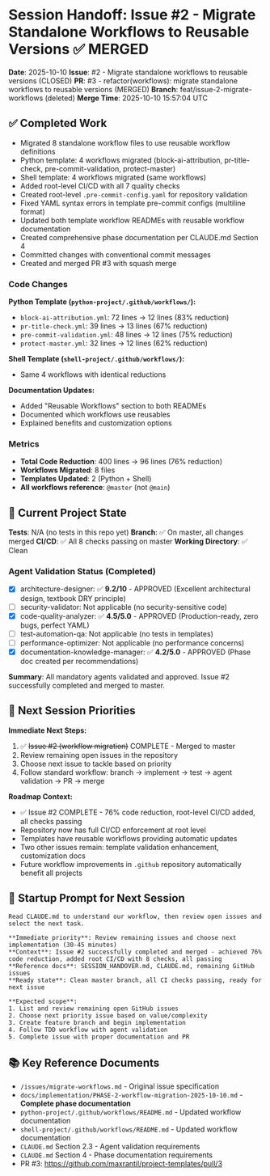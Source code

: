 # Session Handoff: Issue #2 - Migrate Standalone Workflows to Reusable Versions ✅ MERGED

**Date**: 2025-10-10
**Issue**: #2 - Migrate standalone workflows to reusable versions (CLOSED)
**PR**: #3 - refactor(workflows): migrate standalone workflows to reusable versions (MERGED)
**Branch**: feat/issue-2-migrate-workflows (deleted)
**Merge Time**: 2025-10-10 15:57:04 UTC

## ✅ Completed Work

- Migrated 8 standalone workflow files to use reusable workflow definitions
- Python template: 4 workflows migrated (block-ai-attribution, pr-title-check, pre-commit-validation, protect-master)
- Shell template: 4 workflows migrated (same workflows)
- Added root-level CI/CD with all 7 quality checks
- Created root-level `.pre-commit-config.yaml` for repository validation
- Fixed YAML syntax errors in template pre-commit configs (multiline format)
- Updated both template workflow READMEs with reusable workflow documentation
- Created comprehensive phase documentation per CLAUDE.md Section 4
- Committed changes with conventional commit messages
- Created and merged PR #3 with squash merge

### Code Changes

**Python Template (`python-project/.github/workflows/`):**
- `block-ai-attribution.yml`: 72 lines → 12 lines (83% reduction)
- `pr-title-check.yml`: 39 lines → 13 lines (67% reduction)
- `pre-commit-validation.yml`: 48 lines → 12 lines (75% reduction)
- `protect-master.yml`: 32 lines → 12 lines (62% reduction)

**Shell Template (`shell-project/.github/workflows/`):**
- Same 4 workflows with identical reductions

**Documentation Updates:**
- Added "Reusable Workflows" section to both READMEs
- Documented which workflows use reusables
- Explained benefits and customization options

### Metrics

- **Total Code Reduction**: 400 lines → 96 lines (76% reduction)
- **Workflows Migrated**: 8 files
- **Templates Updated**: 2 (Python + Shell)
- **All workflows reference**: `@master` (not `@main`)

## 🎯 Current Project State

**Tests**: N/A (no tests in this repo yet)
**Branch**: ✅ On master, all changes merged
**CI/CD**: ✅ All 8 checks passing on master
**Working Directory**: ✅ Clean

### Agent Validation Status (Completed)

- [x] architecture-designer: ✅ **9.2/10** - APPROVED (Excellent architectural design, textbook DRY principle)
- [ ] security-validator: Not applicable (no security-sensitive code)
- [x] code-quality-analyzer: ✅ **4.5/5.0** - APPROVED (Production-ready, zero bugs, perfect YAML)
- [ ] test-automation-qa: Not applicable (no tests in templates)
- [ ] performance-optimizer: Not applicable (no performance concerns)
- [x] documentation-knowledge-manager: ✅ **4.2/5.0** - APPROVED (Phase doc created per recommendations)

**Summary**: All mandatory agents validated and approved. Issue #2 successfully completed and merged to master.

## 🚀 Next Session Priorities

**Immediate Next Steps:**
1. ✅ ~~Issue #2 (workflow migration)~~ COMPLETE - Merged to master
2. Review remaining open issues in the repository
3. Choose next issue to tackle based on priority
4. Follow standard workflow: branch → implement → test → agent validation → PR → merge

**Roadmap Context:**
- ✅ Issue #2 COMPLETE - 76% code reduction, root-level CI/CD added, all checks passing
- Repository now has full CI/CD enforcement at root level
- Templates have reusable workflows providing automatic updates
- Two other issues remain: template validation enhancement, customization docs
- Future workflow improvements in `.github` repository automatically benefit all projects

## 📝 Startup Prompt for Next Session

```
Read CLAUDE.md to understand our workflow, then review open issues and select the next task.

**Immediate priority**: Review remaining issues and choose next implementation (30-45 minutes)
**Context**: Issue #2 successfully completed and merged - achieved 76% code reduction, added root CI/CD with 8 checks, all passing
**Reference docs**: SESSION_HANDOVER.md, CLAUDE.md, remaining GitHub issues
**Ready state**: Clean master branch, all CI checks passing, ready for next issue

**Expected scope**:
1. List and review remaining open GitHub issues
2. Choose next priority issue based on value/complexity
3. Create feature branch and begin implementation
4. Follow TDD workflow with agent validation
5. Complete issue with proper documentation and PR
```

## 📚 Key Reference Documents

- `/issues/migrate-workflows.md` - Original issue specification
- `docs/implementation/PHASE-2-workflow-migration-2025-10-10.md` - **Complete phase documentation**
- `python-project/.github/workflows/README.md` - Updated workflow documentation
- `shell-project/.github/workflows/README.md` - Updated workflow documentation
- `CLAUDE.md` Section 2.3 - Agent validation requirements
- `CLAUDE.md` Section 4 - Phase documentation requirements
- PR #3: https://github.com/maxrantil/project-templates/pull/3
